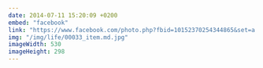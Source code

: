```yaml
---
date: 2014-07-11 15:20:09 +0200
embed: "facebook"
link: "https://www.facebook.com/photo.php?fbid=10152370254344865&set=a.10150382045299865.355740.580174864&type=3&theater"
img: "/img/life/00033_item.md.jpg"
imageWidth: 530
imageHeight: 298
---
```

